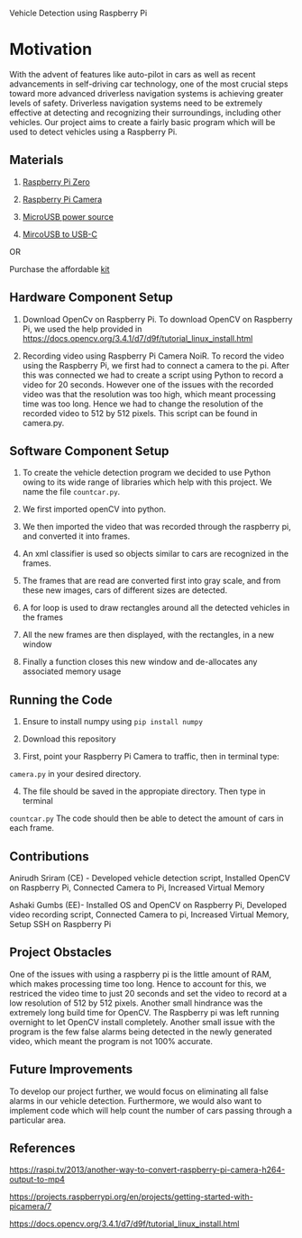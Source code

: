 
Vehicle Detection using Raspberry Pi

# Motivation
With the advent of features like auto-pilot in cars as well as recent advancements in self-driving car technology, one of the most crucial steps toward more advanced driverless navigation systems is achieving greater levels of safety. Driverless navigation systems need to be extremely effective at detecting and recognizing their surroundings, including other vehicles. Our project aims to create a fairly basic program which will be used to detect vehicles using a Raspberry Pi. 

## Materials

1) [Raspberry Pi Zero](https://www.google.com/aclk?sa=l&ai=DChcSEwihoYK7rMjdAhUJnLMKHUmkBkQYABABGgJxbg&sig=AOD64_1MRwKVqANLd_4U0Q5fyg3-UyDgEw&ctype=5&q=&ved=0ahUKEwiW3fy6rMjdAhVNm-AKHT5mCawQ9aACCDE&adurl=)

2) [Raspberry Pi Camera](https://www.google.com/aclk?sa=l&ai=DChcSEwjlkYbLrMjdAhXFVg0KHRbuBWUYABAEGgJxYg&sig=AOD64_2SDYdBCgdkinCS4KokfkoZclmBbw&ctype=5&q=&ved=0ahUKEwj51YDLrMjdAhUtneAKHfYsA4IQ9aACCDg&adurl=)

3) [MicroUSB power source](https://www.google.com/aclk?sa=l&ai=DChcSEwiZuPXfrMjdAhVMgbMKHcOZBSwYABAEGgJxbg&sig=AOD64_3-79f1w5ECbjEMgNozrPNbRH6uUg&ctype=5&q=&ved=0ahUKEwiZqu_frMjdAhXrdN8KHTKfBeYQ9aACCD4&adurl=) 

4) [MircoUSB to USB-C](https://www.google.com/aclk?sa=l&ai=DChcSEwi00_mCrcjdAhWXiLMKHbZzCaEYABAFGgJxbg&sig=AOD64_3XFmfzVcgdf3B5r5507Uqw77oytw&ctype=5&q=&ved=0ahUKEwjfnfSCrcjdAhXlct8KHVuPAdcQ9aACCD8&adurl=)

OR 

Purchase the affordable [kit](https://www.vilros.com/shop/raspberry-pi-kits/raspberry-pi-zero-w-basic-starter-kit/) 


## Hardware Component Setup

1) Download OpenCv on Raspberry Pi.  To download OpenCV on Raspberry Pi, we used the help provided in https://docs.opencv.org/3.4.1/d7/d9f/tutorial_linux_install.html

2) Recording video using Raspberry Pi Camera NoiR. To record the video using the Raspberry Pi, we first had to connect a camera to the pi. After this was connected we had to create a script using Python to record a video for 20 seconds. However one of the issues with the recorded video was that the resolution was too high, which meant processing time was too long. Hence we had to change the resolution of the recorded video to 512 by 512 pixels. This script can be found in camera.py. 

## Software Component Setup

1) To create the vehicle detection program we decided to use Python owing to its wide range of libraries which help with this project. We name the file ```countcar.py```. 

2) We first imported openCV into python.

3) We then imported the video that was recorded through the raspberry pi, and converted it into frames. 

4) An xml classifier is used so objects similar to cars are recognized in the frames.

5) The frames that are read are converted first into gray scale, and from these new images, cars of different sizes are detected.

6) A for loop is used to draw rectangles around all the detected vehicles in the frames

7) All the new frames are then displayed, with the rectangles, in a new window

8) Finally a function closes this new window and de-allocates any associated memory usage

## Running the Code

1) Ensure to install numpy using ```pip install numpy``` 

2) Download this repository

3) First, point your Raspberry Pi Camera to traffic, then in terminal type: 

```camera.py``` in your desired directory. 

4) The file should be saved in the appropiate directory. Then type in terminal 

```countcar.py``` The code should then be able to detect the amount of cars in each frame. 


## Contributions

Anirudh Sriram (CE) - Developed vehicle detection script, Installed OpenCV on Raspberry Pi, Connected Camera to Pi, Increased Virtual Memory

Ashaki Gumbs (EE)- Installed OS and OpenCV on Raspberry Pi, Developed video recording script, Connected Camera to pi, Increased Virtual Memory, Setup SSH on Raspberry Pi

## Project Obstacles 

One of the issues with using a raspberry pi is the little amount of RAM, which makes processing time too long. Hence to account for this, we restriced the video time to just 20 seconds and set the video to record at a low resolution of 512 by 512 pixels. Another small hindrance was the extremely long build time for OpenCV. The Raspberry pi was left running overnight to let OpenCV install completely. Another small issue with the program is the few false alarms being detected in the newly generated video, which meant the program is not 100% accurate.

## Future Improvements

To develop our project further, we would focus on eliminating all false alarms in our vehicle detection. Furthermore, we would also want to implement code which will help count the number of cars passing through a particular area. 
 
## References


https://raspi.tv/2013/another-way-to-convert-raspberry-pi-camera-h264-output-to-mp4

https://projects.raspberrypi.org/en/projects/getting-started-with-picamera/7

https://docs.opencv.org/3.4.1/d7/d9f/tutorial_linux_install.html
 
